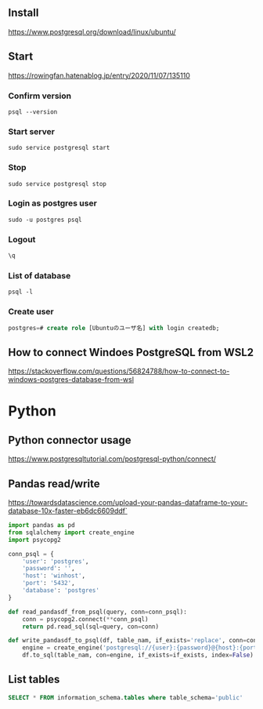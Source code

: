 ## Install
https://www.postgresql.org/download/linux/ubuntu/

## Start
https://rowingfan.hatenablog.jp/entry/2020/11/07/135110

### Confirm version
```
psql --version
```

### Start server
```
sudo service postgresql start
```

### Stop
```
sudo service postgresql stop
```

### Login as postgres user
```
sudo -u postgres psql
```

### Logout
```sql
\q
```

### List of database
```
psql -l
```

### Create user
```sql
postgres=# create role [Ubuntuのユーザ名] with login createdb;
```

## How to connect Windoes PostgreSQL from WSL2
https://stackoverflow.com/questions/56824788/how-to-connect-to-windows-postgres-database-from-wsl

# Python

## Python connector usage
https://www.postgresqltutorial.com/postgresql-python/connect/

## Pandas read/write
https://towardsdatascience.com/upload-your-pandas-dataframe-to-your-database-10x-faster-eb6dc6609ddf`

```python
import pandas as pd
from sqlalchemy import create_engine
import psycopg2

conn_psql = {
    'user': 'postgres',
    'password': '',
    'host': 'winhost',
    'port': '5432',
    'database': 'postgres'
}

def read_pandasdf_from_psql(query, conn=conn_psql):
    conn = psycopg2.connect(**conn_psql)
    return pd.read_sql(sql=query, con=conn)

def write_pandasdf_to_psql(df, table_nam, if_exists='replace', conn=conn_psql):
    engine = create_engine('postgresql://{user}:{password}@{host}:{port}/{database}'.format(**conn_psql))
    df.to_sql(table_nam, con=engine, if_exists=if_exists, index=False)
```

## List tables

```sql
SELECT * FROM information_schema.tables where table_schema='public'
```
